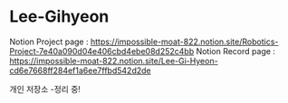 # Lee-Gihyeon
Notion Project page :
https://impossible-moat-822.notion.site/Robotics-Project-7e40a090d04e406cbd4ebe08d252c4bb
Notion Record page :
https://impossible-moat-822.notion.site/Lee-Gi-Hyeon-cd6e7668ff284ef1a6ee7ffbd542d2de


개인 저장소
 -정리 중!

